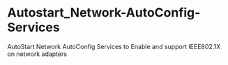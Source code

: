 # Autostart_Network-AutoConfig-Services
 AutoStart Network AutoConfig Services to Enable and support IEEE802.1X on network adapters

